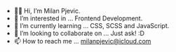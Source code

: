 - 👋🏻 Hi, I’m Milan Pjevic.
- 👀 I’m interested in ... Frontend Development.
- 🌱 I’m currently learning ... CSS, SCSS and JavaScript.
- 💞️ I’m looking to collaborate on ... Just ask! :D
- 📫 How to reach me ... milanpjevic@icloud.com

<!---
pjevic/pjevic is a ✨ special ✨ repository because its `README.md` (this file) appears on your GitHub profile.
You can click the Preview link to take a look at your changes.
--->
